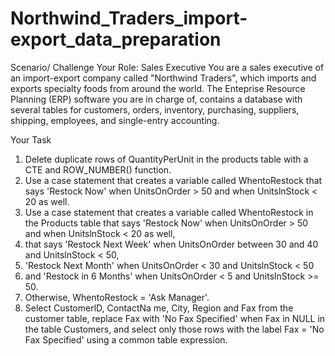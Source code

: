 # Northwind_Traders_import-export_data_preparation

Scenario/ Challenge
Your Role: Sales Executive
You are a sales executive of an import-export company called "Northwind Traders", which imports and exports specialty foods from around the world. The Enteprise Resource Planning (ERP) software you are in charge of, contains a database with several tables for customers, orders, inventory, purchasing, suppliers, shipping, employees, and single-entry accounting.



Your Task
1. Delete duplicate rows of QuantityPerUnit in the products table with a CTE and ROW_NUMBER() function.
2. Use a case statement that creates a variable called WhentoRestock that says 'Restock Now' when UnitsOnOrder > 50 and when UnitslnStock < 20 as well.
3. Use a case statement that creates a variable called WhentoRestock in the Products table that says 'Restock Now' when UnitsOnOrder > 50 and when UnitslnStock < 20 as well,
4. that says 'Restock Next Week' when UnitsOnOrder between 30 and 40 and UnitslnStock < 50,
5. 'Restock Next Month' when UnitsOnOrder < 30 and UnitslnStock < 50
6. and 'Restock in 6 Months' when UnitsOnOrder < 5 and UnitslnStock >= 50.
7. Otherwise, WhentoRestock = 'Ask Manager'.
8. Select CustomerlD, ContactNa me, City, Region and Fax from the customer table, replace Fax with 'No Fax Specified' when Fax in NULL in the table Customers, and select only those rows with the label Fax = 'No Fax Specified' using a common table expression.


